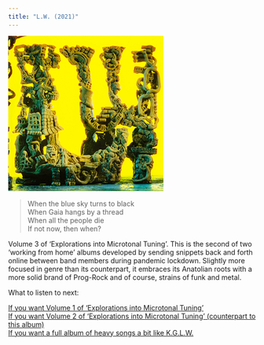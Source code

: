 ```yaml
---
title: "L.W. (2021)"
---
```


![album cover of L.W.](./cover.png)

> When the blue sky turns to black  
> When Gaia hangs by a thread  
> When all the people die  
> If not now, then when?

Volume 3 of ‘Explorations into Microtonal Tuning’. This is the second of two ‘working from home’ albums developed by sending snippets back and forth online between band members during pandemic lockdown. Slightly more focused in genre than its counterpart, it embraces its Anatolian roots with a more solid brand of Prog-Rock and of course, strains of funk and metal.

What to listen to next:
  
[If you want Volume 1 of ‘Explorations into Microtonal Tuning’](./flying-microtonal-banana)  
[If you want Volume 2 of ‘Explorations into Microtonal Tuning’ (counterpart to this album)](./kg)  
[If you want a full album of heavy songs a bit like K.G.L.W.](./infest-the-rats-nest)
